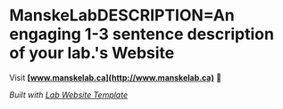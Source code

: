 
# ManskeLabDESCRIPTION=An engaging 1-3 sentence description of your lab.'s Website

Visit **[www.manskelab.ca](http://www.manskelab.ca)** 🚀

_Built with [Lab Website Template](https://greene-lab.gitbook.io/lab-website-template-docs)_
